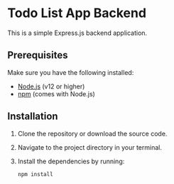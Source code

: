 # Todo List App Backend

This is a simple Express.js backend application.

## Prerequisites

Make sure you have the following installed:

- [Node.js](https://nodejs.org/) (v12 or higher)
- [npm](https://www.npmjs.com/) (comes with Node.js)

## Installation

1. Clone the repository or download the source code.
2. Navigate to the project directory in your terminal.
3. Install the dependencies by running:

   ```bash
   npm install